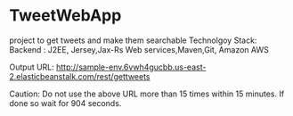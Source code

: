 # TweetWebApp
project to get tweets and make them searchable
Technolgoy Stack:
Backend : J2EE, Jersey,Jax-Rs Web services,Maven,Git, Amazon AWS

Output URL: http://sample-env.6vwh4gucbb.us-east-2.elasticbeanstalk.com/rest/gettweets

Caution: Do not use the above URL more than 15 times within 15 minutes. If done so wait for 904 seconds.
